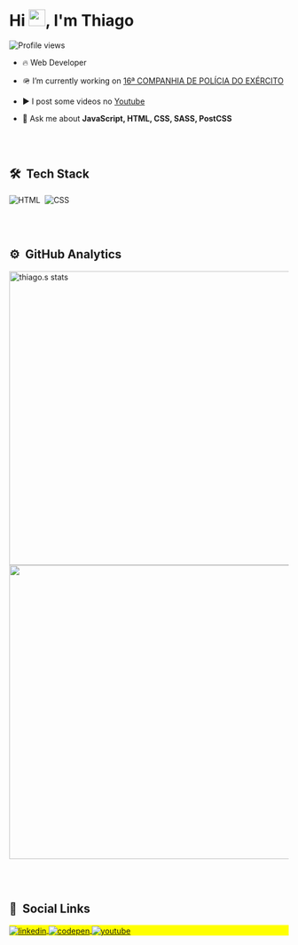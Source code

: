  <h1 align="left">Hi <img src="https://raw.githubusercontent.com/kaueMarques/kaueMarques/master/hi.gif" width="30px">, I'm Thiago</h1>
 
<p align="left"> <img src="https://komarev.com/ghpvc/?username=ThiagoSGomes-Dev&color=yellow" alt="Profile views" /> </p>

- 🔥 Web Developer

- 🪖 I’m currently working on [16ª COMPANHIA DE POLÍCIA DO EXÉRCITO](https://www.10rm.eb.mil.br/index.php/organizacoes-militares-10-rm)

- ▶️ I post some videos no [Youtube](https://www.youtube.com/channel/UCQVkzedXuUetHy4zQ0ijDHw)

- 💬 Ask me about **JavaScript, HTML, CSS, SASS, PostCSS**

<br><br>

## 🛠 &nbsp;Tech Stack


![HTML](https://img.shields.io/badge/-HTML-05122A?style=flat&logo=HTML5)&nbsp;
![CSS](https://img.shields.io/badge/-CSS-05122A?style=flat&logo=CSS3&logoColor=1572B6)&nbsp;
<!--![SASS](https://img.shields.io/badge/-sass-05122A?style=flat&logo=sass)&nbsp;
![JavaScript](https://img.shields.io/badge/-JavaScript-05122A?style=flat&logo=javascript)&nbsp;
![Vue.js](https://img.shields.io/badge/-vue.js-05122A?style=flat&logo=vue.js)&nbsp;
![Git](https://img.shields.io/badge/-Git-05122A?style=flat&logo=git)&nbsp;
![GitHub](https://img.shields.io/badge/-GitHub-05122A?style=flat&logo=github)&nbsp;
![PostCSS](https://img.shields.io/badge/-postcss-05122A?style=flat&logo=postcss)&nbsp;
![Visual Studio Code](https://img.shields.io/badge/-Visual%20Studio%20Code-05122A?style=flat&logo=visual-studio-code&logoColor=007ACC)&nbsp;
![Bootstrap](https://img.shields.io/badge/-bootstrap-05122A?style=flat&logo=bootstrap)&nbsp;
![php](https://img.shields.io/badge/-php-05122A?style=flat&logo=php)&nbsp;-->

<br><br>

## ⚙️ &nbsp;GitHub Analytics

<p align="left">
<img width="530em" src="https://github-readme-stats.vercel.app/api?username=ThiagoSGomes-Dev&show_icons=true&theme=vision-friendly-dark" alt="thiago.s stats"/>
<img width="530em" src="https://github-readme-stats.vercel.app/api/top-langs/?username=ThiagoSGomes-Dev&layout=compact&theme=vision-friendly-dark%22%20alt=%22ThiagoSGomes-Dev%27s%20most%20languages"/>
</p>

<br><br>

## 👤 &nbsp;Social Links

<p align="left" style="background:yellow">
<a href="#" target="_blank">
  <img align="center" src="https://img.shields.io/badge/-linkedin-05122A?style=flat&logo=linkedin" alt="linkedin"/>
</a>
<a href="https://codepen.io/thiagosgomes-dev" target="_blank">
  <img align="center" src="https://img.shields.io/badge/-codepen-05122A?style=flat&logo=codepen" alt="codepen"/>
</a>
<a href="https://www.youtube.com/channel/UCQVkzedXuUetHy4zQ0ijDHw" target="_blank">
 <img align="center" src="https://img.shields.io/badge/-youtube-05122A?style=flat&logo=youtube" alt="youtube"/>
</a>
</p>
